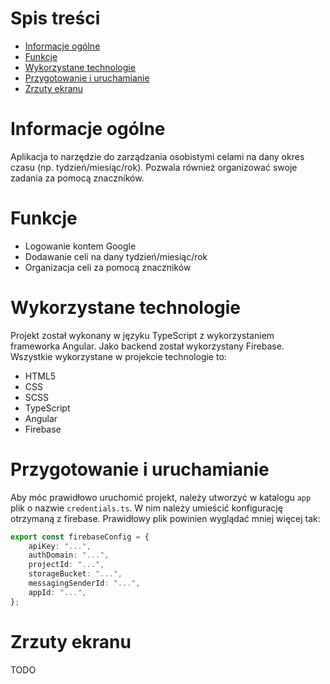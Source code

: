 # Spis treści

- [Informacje ogólne](#informacje-ogólne)
- [Funkcje](#funkcje)
- [Wykorzystane technologie](#wykorzystane-technologie)
- [Przygotowanie i uruchamianie](#przygotowanie-i-uruchamianie)
- [Zrzuty ekranu](#zrzuty-ekranu)

# Informacje ogólne

Aplikacja to narzędzie do zarządzania osobistymi celami na dany okres czasu (np. tydzień/miesiąc/rok). Pozwala również organizować swoje zadania za pomocą znaczników.

# Funkcje

- Logowanie kontem Google
- Dodawanie celi na dany tydzień/miesiąc/rok
- Organizacja celi za pomocą znaczników

# Wykorzystane technologie

Projekt został wykonany w języku TypeScript z wykorzystaniem frameworka Angular. Jako backend został wykorzystany Firebase. Wszystkie wykorzystane w projekcie technologie to:
- HTML5
- CSS
- SCSS
- TypeScript
- Angular
- Firebase

# Przygotowanie i uruchamianie

Aby móc prawidłowo uruchomić projekt, należy utworzyć w katalogu ```app``` plik o nazwie ```credentials.ts```. W nim należy umieścić konfigurację otrzymaną z firebase. Prawidłowy plik powinien wyglądać mniej więcej tak:

```typescript
export const firebaseConfig = {
    apiKey: "...",
    authDomain: "...",
    projectId: "...",
    storageBucket: "...",
    messagingSenderId: "...",
    appId: "...",
};
```

# Zrzuty ekranu

TODO